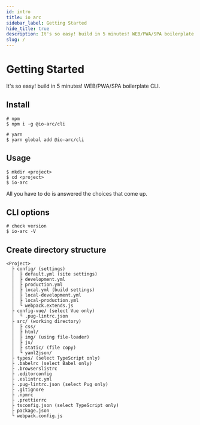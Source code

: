```yaml
---
id: intro
title: io arc
sidebar_label: Getting Started
hide_title: true
description: It's so easy! build in 5 minutes! WEB/PWA/SPA boilerplate CLI.
slug: /
---
```


# Getting Started

It's so easy! build in 5 minutes! WEB/PWA/SPA boilerplate CLI.

## Install

```shell
# npm
$ npm i -g @io-arc/cli

# yarn
$ yarn global add @io-arc/cli
```

## Usage

```shell
$ mkdir <project>
$ cd <project>
$ io-arc
```

All you have to do is answered the choices that come up.

## CLI options

```shell
# check version
$ io-arc -V
```

## Create directory structure

```text
<Project>
  ├ config/ (settings)
  │  ├ default.yml (site settings)
  │  ├ development.yml
  │  ├ production.yml
  │  ├ local.yml (build settings)
  │  ├ local-development.yml
  │  ├ local-production.yml
  │  └ webpack.extends.js
  ├ config-vue/ (select Vue only)
  │  └ .pug-lintrc.json
  ├ src/ (working directory)
  │  ├ css/
  │  ├ html/
  │  ├ img/ (using file-loader)
  │  ├ js/
  │  ├ static/ (file copy)
  │  └ yaml2json/
  ├ types/ (select TypeScript only)
  ├ .babelrc (select Babel only)
  ├ .browserslistrc
  ├ .editorconfig
  ├ .eslintrc.yml
  ├ .pug-lintrc.json (select Pug only)
  ├ .gitignore
  ├ .npmrc
  ├ .prettierrc
  ├ tsconfig.json (select TypeScript only)
  ├ package.json
  └ webpack.config.js
```
